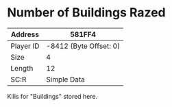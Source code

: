 
#  Number of Buildings Razed
Address   | 581FF4
----------|-------------
Player ID | -8412 (Byte Offset: 0)
Size 	  | 4
Length 	  | 12
SC:R      | Simple Data

Kills for "Buildings" stored here.
